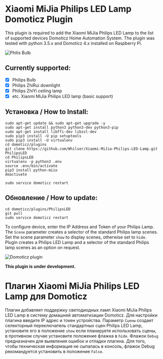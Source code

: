 # Xiaomi MiJia Philips LED Lamp Domoticz Plugin

This plugin is required to add the Xiaomi MiJia Philips LED Lamp to the list of supported devices Domoticz Home Automation System. The plugin was tested with python 3.5.x and Domoticz 4.x installed on Raspberry Pi.

![Philis Bulb](https://github.com/Whilser/Xiaomi-MiJia-Philips-LED-Lamp/raw/master/images/PhilipsBulb.png)

## Currently supported:

- [x] Philips Bulb
- [x] Philips ZhiRui downlight
- [x] Philips ZhiYi ceiling lamp
- [x] etc. Xiaomi MiJia Philips LED lamp (basic support)

## Установка / How to Install:

    sudo apt-get update && sudo apt-get upgrade -y
    sudo apt-get install python3 python3-dev python3-pip
    sudo apt-get install libffi-dev libssl-dev
    sudo pip3 install -U pip setuptools
    sudo pip3 install -U virtualenv
    cd domoticz/plugins
    git clone https://github.com/Whilser/Xiaomi-MiJia-Philips-LED-Lamp.git PhilipsLED
    cd PhilipsLED
    virtualenv -p python3 .env
    source .env/bin/activate
    pip3 install python-miio
    deactivate

    sudo service domoticz restart

## Обновление / How to update:

    cd domoticz/plugins/PhilipsLED
    git pull
    sudo service domoticz restart

To configure device, enter the IP Address and Token of your Philips Lamp. The `Scene` parameter creates a selector of the standard Philips lamp scenes. Set the scene parameter `show` to display scenes, otherwise set to `hide`. Plugin creates a Philips LED Lamp and a selector of the standard Philips lamp scenes as an option on request.

![Domoticz plugin](https://github.com/Whilser/Xiaomi-MiJia-Philips-LED-Lamp/raw/master/images/DomoticzUnit.png)

**This plugin is under development.**

# Плагин Xiaomi MiJia Philips LED Lamp для Domoticz

Плагин добавляет поддержку светодиодных ламп Xiaomi MiJia Philips LED Lamp в систему домашней автоматизации Domoticz. Для настройки плагина введите IP адрес и токен устройства. Параметр `Сцены` создает селекторный переключатель стандартных сцен Philips LED Lamp, установите его в положение `show` если планируете использовать сцены, в противном случае установите положение флажка в `hide`. Флажок `Debug` предназначен для выявления ошибок и отладки плагина. Для того, чтобы техническая информация не сыпалась в консоль, флажок Debug рекомандуется установить в положение `False`.
